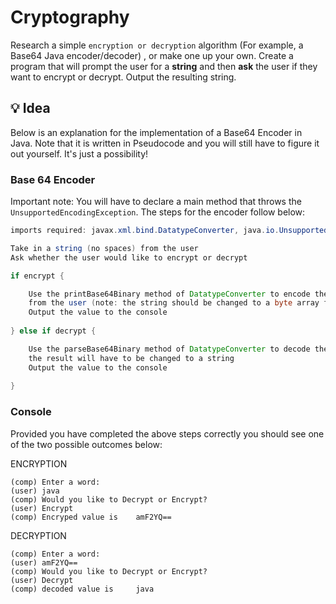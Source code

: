 # Cryptography
Research a simple `encryption or decryption` algorithm (For example, a Base64 Java encoder/decoder) , or make one up your own. Create a program that will prompt the user for a **string** and then **ask** the user if they want to encrypt or decrypt. Output the resulting string.

## :bulb: Idea
Below is an explanation for the implementation of a Base64 Encoder in Java. Note that it is written in Pseudocode and you will still have to figure it out yourself. It's just a possibility!

### Base 64 Encoder
Important note: You will have to declare a main method that throws the `UnsupportedEncodingException`. The steps for the encoder follow below:
```java
imports required: javax.xml.bind.DatatypeConverter, java.io.UnsupportedEncodingException

Take in a string (no spaces) from the user
Ask whether the user would like to encrypt or decrypt

if encrypt {

    Use the printBase64Binary method of DatatypeConverter to encode the inputted string 
    from the user (note: the string should be changed to a byte array first)
    Output the value to the console
    
} else if decrypt {

    Use the parseBase64Binary method of DatatypeConverter to decode the inputted string from the user, 
    the result will have to be changed to a string
    Output the value to the console
    
}
```
### Console
Provided you have completed the above steps correctly you should see one of the two possible outcomes below:

ENCRYPTION
```
(comp) Enter a word:
(user) java
(comp) Would you like to Decrypt or Encrypt?
(user) Encrypt
(comp) Encryped value is    amF2YQ==
```

DECRYPTION
```
(comp) Enter a word:
(user) amF2YQ==
(comp) Would you like to Decrypt or Encrypt?
(user) Decrypt
(comp) decoded value is 	java
```

